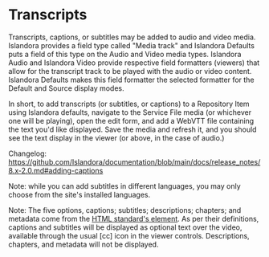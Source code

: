 # Transcripts

Transcripts, captions, or subtitles may be added to audio and video media.
 Islandora provides a field type called "Media track" and Islandora Defaults puts 
a field of this type on the Audio and Video media types. Islandora Audio and Islandora Video
provide respective field formatters (viewers) that allow for the transcript track to be played
with the audio or video content. Islandora Defaults makes this field formatter the
selected formatter for the Default and Source display modes. 

In short, to add transcripts (or subtitles, or captions) to a Repository Item 
using Islandora defaults, navigate to the Service File media (or whichever one
will be playing), open the edit form, and add a WebVTT file containing the text
you'd like displayed. Save the media and refresh it, and you should see the text
display in the viewer (or above, in the case of audio.)

Changelog: https://github.com/Islandora/documentation/blob/main/docs/release_notes/8.x-2.0.md#adding-captions 

Note: while you can add subtitles in different languages, you may only choose from
the site's installed languages.

Note: The five options, captions; subtitles; descriptions; chapters; and metadata come from
the [HTML standard's <track> element](https://html.spec.whatwg.org/multipage/media.html#the-track-element). 
As per their definitions, captions and subtitles will be displayed as optional text over the video,
available through the usual [cc] icon in the viewer controls. Descriptions, chapters, and metadata
 will not be displayed. 



